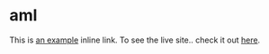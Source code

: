 # aml

This is [an example](http://www.example.com/) inline link.
To see the live site.. check it out [here](http://amlent.com/amlentertainment/).

